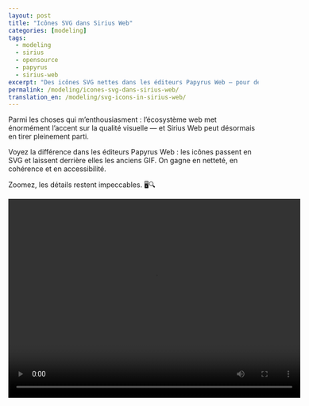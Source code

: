 ```yaml
---
layout: post
title: "Icônes SVG dans Sirius Web"
categories: [modeling]
tags:
  - modeling
  - sirius
  - opensource
  - papyrus
  - sirius-web
excerpt: "Des icônes SVG nettes dans les éditeurs Papyrus Web — pour des interfaces plus lisibles et modernes, et pourquoi le vectoriel change vraiment la donne."
permalink: /modeling/icones-svg-dans-sirius-web/
translation_en: /modeling/svg-icons-in-sirius-web/
---
```


Parmi les choses qui m’enthousiasment : l’écosystème web met énormément l’accent sur la qualité visuelle — et Sirius Web peut désormais en tirer pleinement parti.

Voyez la différence dans les éditeurs Papyrus Web : les icônes passent en SVG et laissent derrière elles les anciens GIF. On gagne en netteté, en cohérence et en accessibilité.

Zoomez, les détails restent impeccables. 🖥️🔍

<video width="588" height="400" controls loop>
  <source src="{{ site.url }}/media/zoomSVG2-2023-10-25_12.53.35.mp4">
  Votre navigateur ne prend pas en charge la balise vidéo.
  <!-- Fallback minimal -->
  <a href="{{ site.url }}/media/zoomSVG2-2023-10-25_12.53.35.mp4">Voir la vidéo</a>
</video>

